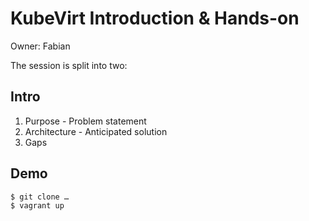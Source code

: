 # KubeVirt Introduction & Hands-on

Owner: Fabian

The session is split into two:

## Intro

1. Purpose - Problem statement
2. Architecture - Anticipated solution
3. Gaps

## Demo

```bash
$ git clone …
$ vagrant up
```
